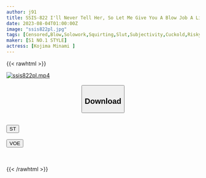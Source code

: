 ```yaml
---
author: j91
title: SSIS-822 I'll Never Tell Her, So Let Me Give You A Blow Job A Licking Older Sister's Rod Ball Anal Sucking NTR Temptation Minami Kojima
date: 2023-08-04T01:00:00Z
image: "ssis822pl.jpg"
tags: [Censored,Blow,Solowork,Squirting,Slut,Subjectivity,Cuckold,Risky Mosaic	 ]
maker: [S1 NO.1 STYLE]
actress: [Kojima Minami ]
---
```



{{< rawhtml >}}

<div class="video" data-videoid="x2ogRbOJ43Skd2j">
    <a href="javascript:;">
        <img src="https://my.j91.asia/posts/ssis822pl/ssis822pl.jpg" width="WIDTH" height="HEIGHT" alt="ssis822pl.mp4" loading="lazy">
    </a>
</div>

<script type="text/javascript" src="https://j91.asia/asset/on-demand-st.js"></script>

<br>
  <link rel="stylesheet" href="https://j91.asia/asset/bs5.css">
  
  <center>
  <button class="btn btn-primary" type="button" data-bs-toggle="collapse" data-bs-target=".multi-collapse" aria-expanded="false" aria-controls="multiCollapseExample1 multiCollapseExample2"><h2>Download</h2></button></center>
</p>
<div class="row">
  <div class="col">
    <div class="collapse multi-collapse" id="multiCollapseExample1">
      <div class="card card-body">
	      	      <br>
<div class="buttons">  
<a href="https://streamtape.to/v/x2ogRbOJ43Skd2j"><button class="btn-hover color-3"><i class="fa fa-download"></i> ST</button></a></div>
    </div>
  </div>
</div>
  <div class="col">
    <div class="collapse multi-collapse" id="multiCollapseExample2">
      <div class="card card-body">
	      <br>
<div class="buttons">
    <a href="https://voe.sx/ewceiqxf4yeg"><button class="btn-hover color-9"><i class="fa fa-download"></i> VOE</button></a></div>
<br><br>
      </div>
    </div>
  </div>
</div>

{{< /rawhtml >}}